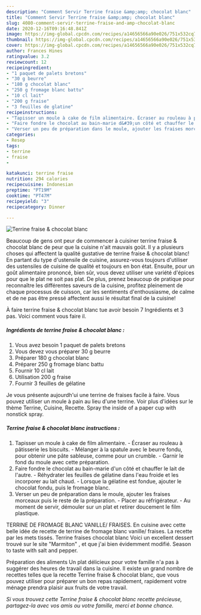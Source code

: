 ```yaml
---
description: "Comment Servir Terrine fraise &amp;amp; chocolat blanc"
title: "Comment Servir Terrine fraise &amp;amp; chocolat blanc"
slug: 4080-comment-servir-terrine-fraise-and-amp-chocolat-blanc
date: 2020-12-16T09:16:48.841Z
image: https://img-global.cpcdn.com/recipes/a14656566a90e026/751x532cq70/terrine-fraise-chocolat-blanc-photo-principale-de-la-recette.jpg
thumbnail: https://img-global.cpcdn.com/recipes/a14656566a90e026/751x532cq70/terrine-fraise-chocolat-blanc-photo-principale-de-la-recette.jpg
cover: https://img-global.cpcdn.com/recipes/a14656566a90e026/751x532cq70/terrine-fraise-chocolat-blanc-photo-principale-de-la-recette.jpg
author: Frances Hines
ratingvalue: 3.2
reviewcount: 12
recipeingredient:
- "1 paquet de palets bretons"
- "30 g beurre"
- "180 g chocolat blanc"
- "250 g fromage blanc battu"
- "10 cl lait"
- "200 g fraise"
- "3 feuilles de glatine"
recipeinstructions:
- "Tapisser un moule à cake de film alimentaire. Écraser au rouleau à pâtisserie les biscuits. Mélanger à la spatule avec le beurre fondu, pour obtenir une pâte sableuse, comme pour un crumble. Garnir le fond du moule avec cette préparation."
- "Faire fondre le chocolat au bain-marie d&#39;un côté et chauffer le lait de l&#39;autre. Réhydrater les feuilles de gélatine dans l&#39;eau froide et les incorporer au lait chaud. Lorsque la gélatine est fondue, ajouter le chocolat fondu, puis le fromage blanc."
- "Verser un peu de préparation dans le moule, ajouter les fraises morceaux puis le reste de la préparation. Placer au réfrigérateur. Au moment de servir, démouler sur un plat et retirer doucement le film plastique."
categories:
- Resep
tags:
- terrine
- fraise
- 

katakunci: terrine fraise  
nutrition: 294 calories
recipecuisine: Indonesian
preptime: "PT19M"
cooktime: "PT47M"
recipeyield: "3"
recipecategory: Dinner

---
```



![Terrine fraise &amp; chocolat blanc](https://img-global.cpcdn.com/recipes/a14656566a90e026/751x532cq70/terrine-fraise-chocolat-blanc-photo-principale-de-la-recette.jpg)

Beaucoup de gens ont peur de commencer à cuisiner terrine fraise &amp; chocolat blanc de peur que la cuisine n'ait mauvais goût. Il y a plusieurs choses qui affectent la qualité gustative de terrine fraise &amp; chocolat blanc! En partant du type d'ustensile de cuisine, assurez-vous toujours d'utiliser des ustensiles de cuisine de qualité et toujours en bon état. Ensuite, pour un goût alimentaire prononcé, bien sûr, vous devez utiliser une variété d'épices pour que le plat ne soit pas plat. De plus, prenez beaucoup de pratique pour reconnaître les différentes saveurs de la cuisine, profitez pleinement de chaque processus de cuisson, car les sentiments d'enthousiasme, de calme et de ne pas être pressé affectent aussi le résultat final de la cuisine!

<!--inarticleads1-->

À faire terrine fraise &amp; chocolat blanc tue avoir besoin 7 Ingrédients et 3 pas. Voici comment vous faire il.

##### Ingrédients de terrine fraise &amp; chocolat blanc :

1. Vous avez besoin 1 paquet de palets bretons
1. Vous devez vous préparer 30 g beurre
1. Préparer 180 g chocolat blanc
1. Préparer 250 g fromage blanc battu
1. Fournir 10 cl lait
1. Utilisation 200 g fraise
1. Fournir 3 feuilles de gélatine


Je vous présente aujourdh&#39;ui une terrine de fraises facile à faire. Vous pouvez utiliser un moule à pain au lieu d&#39;une terrine. Voir plus d&#39;idées sur le thème Terrine, Cuisine, Recette. Spray the inside of a paper cup with nonstick spray. 

<!--inarticleads2-->

##### Terrine fraise &amp; chocolat blanc instructions :

1. Tapisser un moule à cake de film alimentaire. - Écraser au rouleau à pâtisserie les biscuits. - Mélanger à la spatule avec le beurre fondu, pour obtenir une pâte sableuse, comme pour un crumble. - Garnir le fond du moule avec cette préparation.
1. Faire fondre le chocolat au bain-marie d&#39;un côté et chauffer le lait de l&#39;autre. - Réhydrater les feuilles de gélatine dans l&#39;eau froide et les incorporer au lait chaud. - Lorsque la gélatine est fondue, ajouter le chocolat fondu, puis le fromage blanc.
1. Verser un peu de préparation dans le moule, ajouter les fraises morceaux puis le reste de la préparation. - Placer au réfrigérateur. - Au moment de servir, démouler sur un plat et retirer doucement le film plastique.


TERRINE DE FROMAGE BLANC VANILLE/ FRAISES. En cuisine avec cette belle idée de recette de terrine de fromage blanc vanille/ fraises. La recette par les mets tissés. Terrine fraises chocolat blanc Voici un excellent dessert trouvé sur le site &#34;Marmiton&#34; , et que j&#39;ai bien évidemment modifié. Season to taste with salt and pepper. 

<!--inarticleads1-->

<p>
Préparation des aliments Un plat délicieux pour votre famille n'a pas à suggérer des heures de travail dans la cuisine. Il existe un grand nombre de recettes telles que la recette Terrine fraise &amp; chocolat blanc, que vous pouvez utiliser pour préparer un bon repas rapidement, rapidement votre ménage prendra plaisir aux fruits de votre travail.
</p>

<p>
<i>Si vous trouvez cette Terrine fraise &amp; chocolat blanc recette précieuse, partagez-la avec vos amis ou votre famille, merci et bonne chance.</i>
</p>
